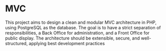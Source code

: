 # MVC
This project aims to design a clean and modular MVC architecture in PHP, using PostgreSQL as the database. The goal is to have a strict separation of responsibilities, a Back Office for administration, and a Front Office for public display. The architecture should be extensible, secure, and well-structured, applying best development practices
